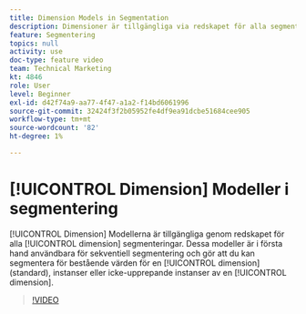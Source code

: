 ```yaml
---
title: Dimension Models in Segmentation
description: Dimensioner är tillgängliga via redskapet för alla segmenteringsdimensioner. Dessa modeller är i första hand användbara för sekventiell segmentering, och gör att du kan segmentera för bestående värden för en dimension (standard), instanser eller icke-upprepande instanser av en dimension.
feature: Segmentering
topics: null
activity: use
doc-type: feature video
team: Technical Marketing
kt: 4846
role: User
level: Beginner
exl-id: d42f74a9-aa77-4f47-a1a2-f14bd6061996
source-git-commit: 32424f3f2b05952fe4df9ea91dcbe51684cee905
workflow-type: tm+mt
source-wordcount: '82'
ht-degree: 1%

---
```


# [!UICONTROL Dimension] Modeller i segmentering

[!UICONTROL Dimension] Modellerna är tillgängliga genom redskapet för alla  [!UICONTROL dimension] segmenteringar. Dessa modeller är i första hand användbara för sekventiell segmentering och gör att du kan segmentera för bestående värden för en [!UICONTROL dimension] (standard), instanser eller icke-upprepande instanser av en [!UICONTROL dimension].

>[!VIDEO](https://video.tv.adobe.com/v/32958/?quality=12)
